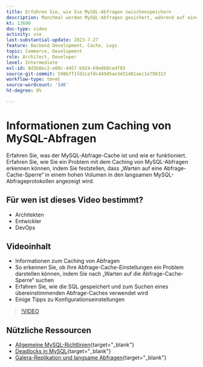 ```yaml
---
title: Erfahren Sie, wie Sie MySQL-Abfragen zwischenspeichern
description: Manchmal werden MySQL-Abfragen gesichert, während auf eine Sperre gewartet wird. In diesem Tutorial wird erläutert, was das Abfrage-Caching ist und einige Empfehlungen für Einstellungen, wenn Probleme auftreten.
kt: 13690
doc-type: video
activity: use
last-substantial-update: 2023-7-27
feature: Backend Development, Cache, Logs
topic: Commerce, Development
role: Architect, Developer
level: Intermediate
exl-id: 8d3b0ec2-e80c-4457-b924-69e8b8cedf03
source-git-commit: 598bff1fd2cefdc449d5ae3431401aec1e796313
workflow-type: tm+mt
source-wordcount: '146'
ht-degree: 0%

---
```


# Informationen zum Caching von MySQL-Abfragen

Erfahren Sie, was der MySQL-Abfrage-Cache ist und wie er funktioniert. Erfahren Sie, wie Sie ein Problem mit dem Caching von MySQL-Abfragen erkennen können, indem Sie feststellen, dass „Warten auf eine Abfrage-Cache-Sperre“ in einem hohen Volumen in den langsamen MySQL-Abfrageprotokollen angezeigt wird.

## Für wen ist dieses Video bestimmt?

- Architekten
- Entwickler
- DevOps

## Videoinhalt

- Informationen zum Caching von Abfragen
- So erkennen Sie, ob Ihre Abfrage-Cache-Einstellungen ein Problem darstellen können, indem Sie nach „Warten auf die Abfrage-Cache-Sperre“ suchen
- Erfahren Sie, wie die SQL gespeichert und zum Suchen eines übereinstimmenden Abfrage-Caches verwendet wird
- Einige Tipps zu Konfigurationseinstellungen

>[!VIDEO](https://video.tv.adobe.com/v/3422015?learn=on)

## Nützliche Ressourcen

- [Allgemeine MySQL-Richtlinien](https://experienceleague.adobe.com/docs/commerce-operations/installation-guide/prerequisites/database-server/mysql.html?lang=en){target="_blank"}
- [Deadlocks in MySQL](https://experienceleague.adobe.com/docs/commerce-knowledge-base/kb/troubleshooting/database/deadlocks-in-mysql.html){target="_blank"}
- [Galera-Replikation und langsame Abfragen](https://experienceleague.adobe.com/docs/commerce-learn/tutorials/backend-development/galera-db-slow-replication.html){target="_blank"}
